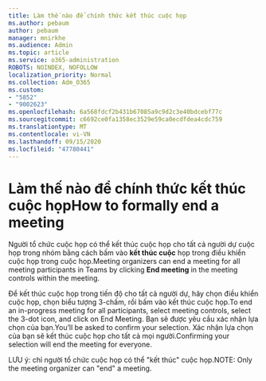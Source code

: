 ```yaml
---
title: Làm thế nào để chính thức kết thúc cuộc họp
ms.author: pebaum
author: pebaum
manager: mnirkhe
ms.audience: Admin
ms.topic: article
ms.service: o365-administration
ROBOTS: NOINDEX, NOFOLLOW
localization_priority: Normal
ms.collection: Adm_O365
ms.custom:
- "5852"
- "9002623"
ms.openlocfilehash: 6a568fdcf2b431b67085a9c9d2c3e40bdcebf77c
ms.sourcegitcommit: c6692ce0fa1358ec3529e59ca0ecdfdea4cdc759
ms.translationtype: MT
ms.contentlocale: vi-VN
ms.lasthandoff: 09/15/2020
ms.locfileid: "47780441"
---
```

# <a name="how-to-formally-end-a-meeting"></a><span data-ttu-id="bf01e-102">Làm thế nào để chính thức kết thúc cuộc họp</span><span class="sxs-lookup"><span data-stu-id="bf01e-102">How to formally end a meeting</span></span>

<span data-ttu-id="bf01e-103">Người tổ chức cuộc họp có thể kết thúc cuộc họp cho tất cả người dự cuộc họp trong nhóm bằng cách bấm vào **kết thúc cuộc** họp trong điều khiển cuộc họp trong cuộc họp.</span><span class="sxs-lookup"><span data-stu-id="bf01e-103">Meeting organizers can end a meeting for all meeting participants in Teams by clicking **End meeting** in the meeting controls within the meeting.</span></span>  

<span data-ttu-id="bf01e-104">Để kết thúc cuộc họp trong tiến độ cho tất cả người dự, hãy chọn điều khiển cuộc họp, chọn biểu tượng 3-chấm, rồi bấm vào kết thúc cuộc họp.</span><span class="sxs-lookup"><span data-stu-id="bf01e-104">To end an in-progress meeting for all participants, select meeting controls, select the 3-dot icon, and click on End Meeting.</span></span> <span data-ttu-id="bf01e-105">Bạn sẽ được yêu cầu xác nhận lựa chọn của bạn.</span><span class="sxs-lookup"><span data-stu-id="bf01e-105">You’ll be asked to confirm your selection.</span></span> <span data-ttu-id="bf01e-106">Xác nhận lựa chọn của bạn sẽ kết thúc cuộc họp cho tất cả mọi người.</span><span class="sxs-lookup"><span data-stu-id="bf01e-106">Confirming your selection will end the meeting for everyone.</span></span>

<span data-ttu-id="bf01e-107">LƯU ý: chỉ người tổ chức cuộc họp có thể "kết thúc" cuộc họp.</span><span class="sxs-lookup"><span data-stu-id="bf01e-107">NOTE: Only the meeting organizer can "end" a meeting.</span></span>